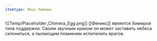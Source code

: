 ```yaml
---
itemtype: Яйцо Химеры
---
```

![[Temp/Placeholder_Chimera_Egg.png]]
[[Феникс]] является Химерой типа поддержки. Своим звучным криком он может заставить небеса склониться, а пылающим пламенем испепелить врагов.
